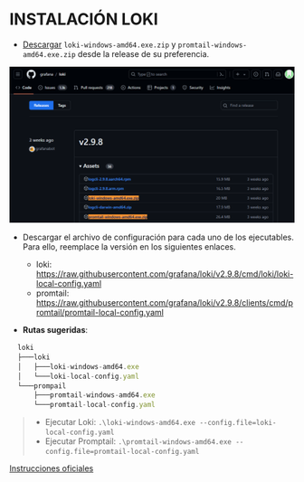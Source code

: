 # INSTALACIÓN LOKI

- [Descargar](https://github.com/grafana/loki/releases/) `loki-windows-amd64.exe.zip` y `promtail-windows-amd64.exe.zip` desde la release de su preferencia.

![Loki Release](./images/loki-release.png)

- Descargar el archivo de configuración para cada uno de los ejecutables. Para ello, reemplace la versión en los siguientes enlaces.
  - loki: https://raw.githubusercontent.com/grafana/loki/v2.9.8/cmd/loki/loki-local-config.yaml
  - promtail: https://raw.githubusercontent.com/grafana/loki/v2.9.8/clients/cmd/promtail/promtail-local-config.yaml


- **Rutas sugeridas**:
```javascript
  loki
  ├───loki
  │   ├───loki-windows-amd64.exe
  │   └───loki-local-config.yaml
  └───prompail
      ├───promtail-windows-amd64.exe
      └───promtail-local-config.yaml
```

> - Ejecutar Loki: `.\loki-windows-amd64.exe --config.file=loki-local-config.yaml`
> - Ejecutar Promptail: `.\promtail-windows-amd64.exe --config.file=promtail-local-config.yaml`

[Instrucciones oficiales](https://grafana.com/docs/loki/latest/setup/install/local/)